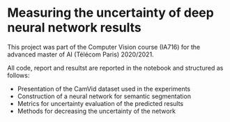 # Measuring the uncertainty of deep neural network results
This project was part of the Computer Vision course (IA716) for the advanced master of AI (Télécom Paris) 2020/2021.

All code, report and resultst are reported in the notebook and structured as follows:
- Presentation of the CamVid dataset used in the experiments
- Construction of a neural network for semantic segmentation
- Metrics for uncertainty evaluation of the predicted results
- Methods for decreasing the uncertainty of the network
